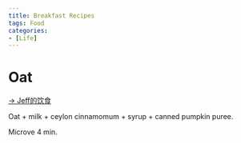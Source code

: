 ```yaml
---
title: Breakfast Recipes
tags: Food
categories:
- [Life]
---
```


# Oat

[-> Jeff的饮食](https://www.youtube.com/watch?v=DqXReXD_wZc)

Oat + milk + ceylon cinnamomum + syrup + canned pumpkin puree.

Microve 4 min.

